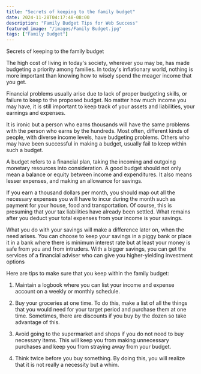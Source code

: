 ```yaml
---
title: "Secrets of keeping to the family budget"
date: 2024-11-28T04:17:48-08:00
description: "Family Budget Tips for Web Success"
featured_image: "/images/Family Budget.jpg"
tags: ["Family Budget"]
---
```


Secrets of keeping to the family budget

The high cost of living in today's society, wherever you may be, has made budgeting a priority among families.  In today's inflationary world, nothing is more important than knowing how to wisely spend the meager income that you get.

Financial problems usually arise due to lack of proper budgeting skills, or failure to keep to the proposed budget.  No matter how much income you may have, it is still important to keep track of your assets and liabilities, your earnings and expenses.

It is ironic but a person who earns thousands will have the same problems with the person who earns by the hundreds.  Most often, different kinds of people, with diverse income levels, have budgeting problems.   Others who may have been successful in making a budget, usually fail to keep within such a budget.

A budget refers to a financial plan, taking the incoming and outgoing monetary resources into consideration.  A good budget should not only mean a balance or equity between income and expenditures.  It also means lesser expenses, and making an allowance for savings.

If you earn a thousand dollars per month, you should map out all the necessary expenses you will have to incur during the month such as payment for your house, food and transportation.  Of course, this is presuming that your tax liabilities have already been settled.  What remains after you deduct your total expenses from your income is your savings.

What you do with your savings will make a difference later on, when the need arises.  You can choose to keep your savings in a piggy bank or place it in a bank where there is minimum interest rate but at least your money is safe from you and from intruders.  With a bigger savings, you can get the services of a financial adviser who can give you higher-yielding investment options

Here are tips to make sure that you keep within the family budget:

1. Maintain a logbook where you can list your income and expense account on a weekly or monthly schedule.  

2. Buy your groceries at one time.  To do this, make a list of all the things that you would need for your target period and purchase them at one time.  Sometimes, there are discounts if you buy by the dozen so take advantage of this.

3. Avoid going to the supermarket and shops if you do not need to buy necessary items.  This will keep you from making unnecessary purchases and keep you from straying away from your budget.

4. Think twice before you buy something.  By doing this, you will realize that it is not really a necessity but a whim.







